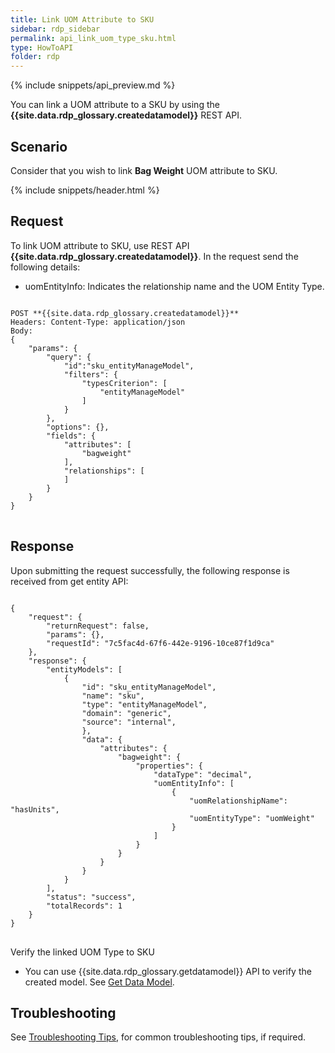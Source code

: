 ```yaml
---
title: Link UOM Attribute to SKU
sidebar: rdp_sidebar
permalink: api_link_uom_type_sku.html
type: HowToAPI
folder: rdp
---
```


{% include snippets/api_preview.md %}

You can link a UOM attribute to a SKU by using the **{{site.data.rdp_glossary.createdatamodel}}** REST API.

## Scenario

Consider that you wish to link **Bag Weight** UOM attribute to SKU.

{% include snippets/header.html %}

## Request

To link UOM attribute to SKU, use REST API **{{site.data.rdp_glossary.createdatamodel}}**. In the request send the following details:
* uomEntityInfo: Indicates the relationship name and the UOM Entity Type. 

<pre>
<code>
POST **{{site.data.rdp_glossary.createdatamodel}}**
Headers: Content-Type: application/json
Body:
{
    "params": {
        "query": {
        	"id":"sku_entityManageModel",
            "filters": {
                "typesCriterion": [
                    "entityManageModel"
                ]
            }
        },
        "options": {},
        "fields": {
            "attributes": [
                "bagweight"
            ],
            "relationships": [
            ]
        }
    }
}
</code>
</pre>

## Response

Upon submitting the request successfully, the following response is received from get entity API:

<pre>
<code>
{
    "request": {
        "returnRequest": false,
        "params": {},
        "requestId": "7c5fac4d-67f6-442e-9196-10ce87f1d9ca"
    },
    "response": {
        "entityModels": [
            {
                "id": "sku_entityManageModel",
                "name": "sku",
                "type": "entityManageModel",
                "domain": "generic",
                "source": "internal",
                },
                "data": {
                    "attributes": {
                        "bagweight": {
                            "properties": {
                                "dataType": "decimal",
                                "uomEntityInfo": [
                                    {
                                        "uomRelationshipName": "hasUnits",
                                        "uomEntityType": "uomWeight"
                                    }
                                ]
                            }
                        }
                    }
                }
            }
        ],
        "status": "success",
        "totalRecords": 1
    }
}
</code>
</pre>

Verify the linked UOM Type to SKU
* You can use {{site.data.rdp_glossary.getdatamodel}} API to verify the created model. See [Get Data Model](api_get_data_model.html).

## Troubleshooting

See [Troubleshooting Tips](api_troubleshooting_tips.html), for common troubleshooting tips, if required.